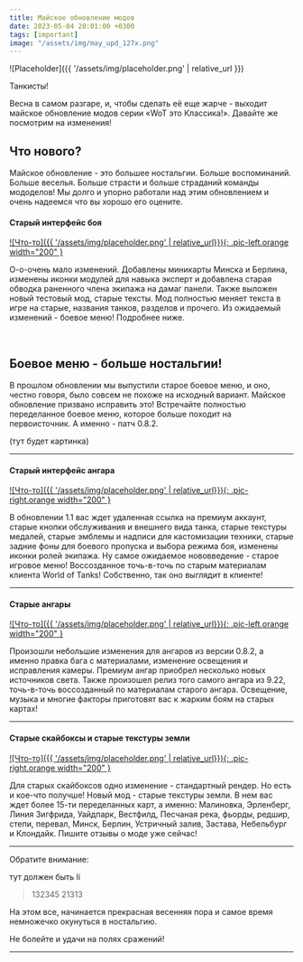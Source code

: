 ```yaml
---
title: Майское обновление модов
date: 2023-05-04 20:01:00 +0300
tags: [important]
image: "/assets/img/may_upd_127x.png"
---
```

<p style="display: none">Больше ностальгии. Больше воспоминаний. Больше веселья. Больше страсти и больше страданий команды мододелов! Мы долго и упорно работали над этим обновлением и очень надеемся что вы хорошо его оцените.</p>

![Placeholder]({{ '/assets/img/placeholder.png' | relative_url }})

Танкисты!

Весна в самом разгаре, и, чтобы сделать её еще жарче - выходит майское обновление модов серии «WoT это Классика!». Давайте же посмотрим на изменения!

## Что нового?

Майское обновление - это большее ностальгии. Больше воспоминаний. Больше веселья. Больше страсти и больше страданий команды мододелов! Мы долго и упорно работали над этим обновлением и очень надеемся что вы хорошо его оцените.

#### Старый интерфейс боя

[![Что-то]({{ '/assets/img/placeholder.png' | relative_url}}){: .pic-left.orange width="200" }](https://example.com)

О-о-очень мало изменений. Добавлены миникарты Минска и Берлина, изменены иконки модулей для навыка эксперт и добавлена старая обводка раненного члена экипажа на дамаг панели. Также выложен новый тестовый мод, старые тексты. Мод полностью меняет текста в игре на старые, названия танков, разделов и прочего. Из ожидаемый изменений - боевое меню! Подробнее ниже.

<br>

## Боевое меню - больше ностальгии!

В прошлом обновлении мы выпустили старое боевое меню, и оно, честно говоря, было совсем не похоже на исходный вариант. Майское обновление призвано исправить это! Встречайте полностью переделанное боевое меню, которое больше походит на первоисточник. А именно - патч 0.8.2.

(тут будет картинка)

---

#### Старый интерфейс ангара

[![Что-то]({{ '/assets/img/placeholder.png' | relative_url}}){: .pic-right.orange width="200" }](https://example.com)

В обновлении 1.1 вас ждет удаленная ссылка на премиум аккаунт, старые кнопки обслуживания и внешнего вида танка, старые текстуры медалей, старые эмблемы и надписи для кастомизации техники, старые задние фоны для боевого пропуска и выбора режима боя, изменены иконки ролей экипажа. Ну самое ожидаемое нововведение - старое игровое меню! Воссозданное точь-в-точь по старым материалам клиента World of Tanks! Собственно, так оно выглядит в клиенте!

---

#### Старые ангары

[![Что-то]({{ '/assets/img/placeholder.png' | relative_url}}){: .pic-left.orange width="200" }](https://example.com)

Произошли небольшие изменения для ангаров из версии 0.8.2, а именно правка бага с материалами, изменение освещения и исправления камеры. Премиум ангар приобрел несколько новых источников света. Также произошел релиз того самого ангара из 9.22, точь-в-точь воссозданный по материалам старого ангара. Освещение, музыка и многие факторы приготовят вас к жарким боям на старых картах!

---

#### Старые скайбоксы и старые текстуры земли

[![Что-то]({{ '/assets/img/placeholder.png' | relative_url}}){: .pic-right.orange width="200" }](https://example.com)

Для старых скайбоксов одно изменение - стандартный рендер. Но есть и кое-что получше! Новый мод - старые текстуры земли. В нем вас ждет более 15-ти переделанных карт, а именно: Малиновка, Эрленберг, Линия Зигфрида, Уайдпарк, Вестфилд, Песчаная река, фьорды, редшир, степи, перевал, Минск, Берлин, Устричный залив, Застава, Небельбург и Клондайк. Пишите отзывы о моде уже сейчас!

---

Обратите внимание:

тут должен быть li

> 132345
21313

На этом все, начинается прекрасная весенняя пора и самое время немножечко окунуться в ностальгию.

Не болейте и удачи на полях сражений!

---
